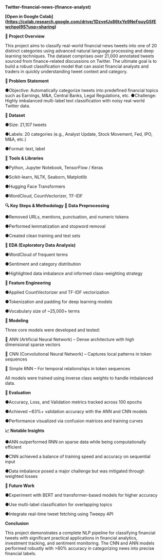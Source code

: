 **Twitter-financial-news-(finance-analyst)**

**[Open in Google Colab] (https://colab.research.google.com/drive/1DzvefJx86txYe9NeFouyGSfEwchpoI9S?usp=sharing)**


**🚀 Project Overview**

This project aims to classify real-world financial news tweets into one of 20 distinct categories using advanced natural language processing and deep learning techniques. The dataset comprises over 21,000 annotated tweets sourced from finance-related discussions on Twitter. The ultimate goal is to build a robust classification model that can assist financial analysts and traders in quickly understanding tweet context and category.


**🧠 Problem Statement**

●Objective: Automatically categorize tweets into predefined financial topics such as Earnings, M&A, Central Banks, Legal Regulations, etc.
●Challenge: Highly imbalanced multi-label text classification with noisy real-world Twitter data.


**📂 Dataset**

●Size: 21,107 tweets

●Labels: 20 categories (e.g., Analyst Update, Stock Movement, Fed, IPO, M&A, etc.)

●Format: text, label


**🔧 Tools & Libraries**

●Python, Jupyter Notebook, TensorFlow / Keras

●Scikit-learn, NLTK, Seaborn, Matplotlib

●Hugging Face Transformers

●WordCloud, CountVectorizer, TF-IDF


**🔍 Key Steps & Methodology
📌 Data Preprocessing**

●Removed URLs, mentions, punctuation, and numeric tokens

●Performed lemmatization and stopword removal

●Created clean training and test sets


**📌 EDA (Exploratory Data Analysis)**

●WordCloud of frequent terms

●Sentiment and category distribution

●Highlighted data imbalance and informed class-weighting strategy


**📌 Feature Engineering**

●Applied CountVectorizer and TF-IDF vectorization

●Tokenization and padding for deep learning models

●Vocabulary size of ~25,000+ terms


**📌 Modeling**

Three core models were developed and tested:

🔹 ANN (Artificial Neural Network) – Dense architecture with high dimensional sparse vectors

🔹 CNN (Convolutional Neural Network) – Captures local patterns in token sequences

🔹 Simple RNN – For temporal relationships in token sequences

All models were trained using inverse class weights to handle imbalanced data.


**📌 Evaluation**

●Accuracy, Loss, and Validation metrics tracked across 100 epochs

●Achieved ~83%+ validation accuracy with the ANN and CNN models

●Performance visualized via confusion matrices and training curves


**📈 Notable Insights**

●ANN outperformed RNN on sparse data while being computationally efficient

●CNN achieved a balance of training speed and accuracy on sequential input

●Data imbalance posed a major challenge but was mitigated through weighted losses


**📌 Future Work**

●Experiment with BERT and transformer-based models for higher accuracy

●Use multi-label classification for overlapping topics

●Integrate real-time tweet fetching using Tweepy API

**Conclusion**

This project demonstrates a complete NLP pipeline for classifying financial tweets with significant practical applications in financial analytics, investment tracking, and sentiment monitoring. The CNN and ANN models performed robustly with >80% accuracy in categorizing news into precise financial labels.
